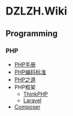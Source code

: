 # DZLZH.Wiki

## Programming

### PHP

* [PHP手册][php-net]
* [PHP编码标准][php-fig]
* [PHP之道][php-the-right-way]
* PHP框架
  * [ThinkPHP][thinkphp]
  * [Laravel][laravel]
* [Composer][composer]


[php-net]: http://php.net/manual/zh/
[php-fig]: http://www.php-fig.org/
[php-the-right-way]: http://wulijun.github.io/php-the-right-way/
[thinkphp]: http://www.thinkphp.cn/
[laravel]: https://laravel.com/
[composer]: https://getcomposer.org/


